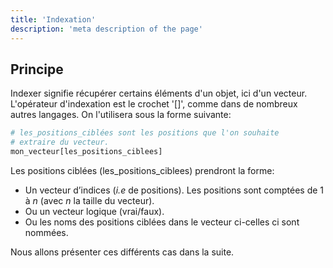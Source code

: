 ```yaml
---
title: 'Indexation'
description: 'meta description of the page'
---
```


## Principe

Indexer signifie récupérer certains éléments d'un objet, ici d'un vecteur. L'opérateur d'indexation est le crochet '[]', comme dans de nombreux autres langages. On l'utilisera sous la forme suivante:

```r
# les_positions_ciblées sont les positions que l'on souhaite
# extraire du vecteur.
mon_vecteur[les_positions_ciblees]
```

Les positions ciblées (les_positions_ciblees) prendront la forme:
  
- Un vecteur d’indices (*i.e* de positions). Les positions sont comptées de $1$ à $n$ (avec $n$ la taille du vecteur).
- Ou un vecteur logique (vrai/faux).
- Ou les noms des positions ciblées dans le vecteur ci-celles ci sont nommées.

Nous allons présenter ces différents cas dans la suite.